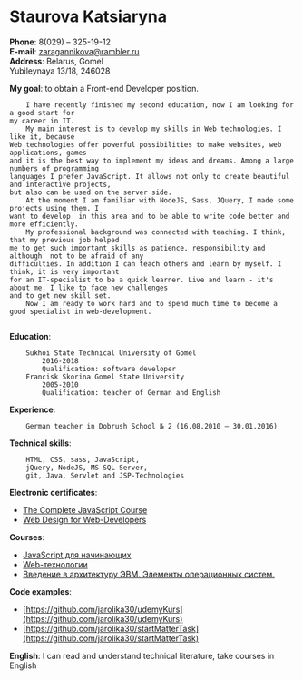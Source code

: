 # Staurova Katsiaryna  

**Phone**: 8(029) – 325-19-12  
**E-mail**: zaragannikova@rambler.ru  
**Address**: Belarus, Gomel  
	Yubileynaya 13/18, 246028  
			 
**My goal**: to obtain a Front-end Developer position.  
```
	I have recently finished my second education, now I am looking for a good start for 
my career in IT.  
	My main interest is to develop my skills in Web technologies. I like it, because
Web technologies offer powerful possibilities to make websites, web applications, games
and it is the best way to implement my ideas and dreams. Among a large numbers of programming  
languages I prefer JavaScript. It allows not only to create beautiful and interactive projects, 
but also can be used on the server side.
	At the moment I am familiar with NodeJS, Sass, JQuery, I made some projects using them. I 
want to develop  in this area and to be able to write code better and more efficiently.
	My professional background was connected with teaching. I think, that my previous job helped 
me to get such important skills as patience, responsibility and although  not to be afraid of any 
difficulties. In addition I can teach others and learn by myself. I think, it is very important 
for an IT-specialist to be a quick learner. Live and learn - it's about me. I like to face new challenges  
and to get new skill set.
	Now I am ready to work hard and to spend much time to become a good specialist in web-development. 
 
```
**Education**:  

		Sukhoi State Technical University of Gomel  
			2016-2018  
			Qualification: software developer  
		Francisk Skorina Gomel State University  
			2005-2010  
			Qualification: teacher of German and English  
			
				   
**Experience**:  

		German teacher in Dobrush School № 2 (16.08.2010 – 30.01.2016)  
		

**Technical skills**:   

		HTML, CSS, sass, JavaScript,  
		jQuery, NodeJS, MS SQL Server,  
		git, Java, Servlet and JSP-Technologies  
					  
**Electronic certificates**:  
* [The Complete JavaScript Course](https://www.udemy.com/certificate/UC-QT0R53K2/) 
* [Web Design for Web-Developers](https://www.udemy.com/certificate/UC-5ZAJZ3ZG/)  
		
		
**Courses**:  
* [JavaScript для начинающих](https://stepik.org/course/2223/syllabus)  
* [Web-технологии](https://stepik.org/course/154/syllabus)  
* [Введение в архитектуру ЭВМ. Элементы операционных систем.](https://stepik.org/course/253/syllabus)  
		
							 
**Сode examples**:  
* [https://github.com/jarolika30/udemyKurs](https://github.com/jarolika30/udemyKurs)  
* [https://github.com/jarolika30/startMatterTask](https://github.com/jarolika30/startMatterTask)   
		
							 
**English**: I can read and understand technical literature, take courses in English
